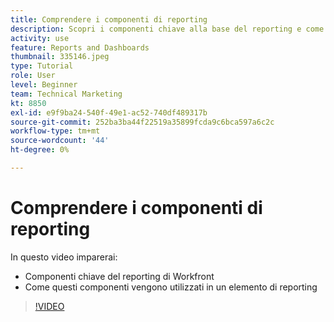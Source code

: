 ```yaml
---
title: Comprendere i componenti di reporting
description: Scopri i componenti chiave alla base del reporting e come questi vengono utilizzati in un elemento di reporting in Workfront.
activity: use
feature: Reports and Dashboards
thumbnail: 335146.jpeg
type: Tutorial
role: User
level: Beginner
team: Technical Marketing
kt: 8850
exl-id: e9f9ba24-540f-49e1-ac52-740df489317b
source-git-commit: 252ba3ba44f22519a35899fcda9c6bca597a6c2c
workflow-type: tm+mt
source-wordcount: '44'
ht-degree: 0%

---
```


# Comprendere i componenti di reporting

In questo video imparerai:

* Componenti chiave del reporting di Workfront
* Come questi componenti vengono utilizzati in un elemento di reporting

>[!VIDEO](https://video.tv.adobe.com/v/335146/?quality=12)
